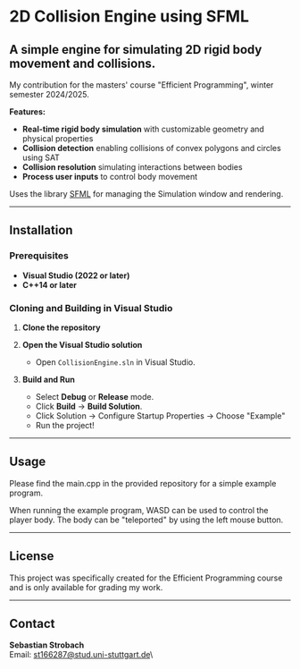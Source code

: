 # 2D Collision Engine using SFML

&#x20;&#x20;

## A simple engine for simulating 2D rigid body movement and collisions. 

My contribution for the masters' course "Efficient Programming", winter semester 2024/2025.

**Features:**

- **Real-time rigid body simulation** with customizable geometry and physical properties
- **Collision detection** enabling collisions of convex polygons and circles using SAT
- **Collision resolution** simulating interactions between bodies
- **Process user inputs** to control body movement

Uses the library [SFML](https://www.sfml-dev.org/) for managing the Simulation window and rendering.

---

## Installation

### Prerequisites

- **Visual Studio (2022 or later)**
- **C++14 or later**

### Cloning and Building in Visual Studio

1. **Clone the repository**

2. **Open the Visual Studio solution**
   - Open `CollisionEngine.sln` in Visual Studio.
3. **Build and Run**
   - Select **Debug** or **Release** mode.
   - Click **Build** → **Build Solution**.
   - Click Solution → Configure Startup Properties → Choose "Example"
   - Run the project!

---

## Usage

Please find the main.cpp in the provided repository for a simple example program.

When running the example program, WASD can be used to control the player body. The body can be "teleported" by using the left mouse button.

---

## License

This project was specifically created for the Efficient Programming course and is only available for grading my work.

---

## Contact

**Sebastian Strobach**\
Email: [st166287@stud.uni-stuttgart.de](mailto:st166287@stud.uni-stuttgart.de)\

